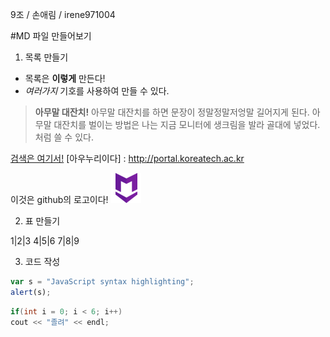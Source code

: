 9조 / 손애림 / irene971004

#MD 파일 만들어보기

1. 목록 만들기
-  목록은 **이렇게** 만든다!
- *여러가지* 기호를 사용하여 만들 수 있다.

> **아무말 대잔치!**
> 아무말 대잔치를 하면 문장이 정말정말저엉말 길어지게 된다. 아무말 대잔치를 벌이는 방법은 나는 지금 모니터에 생크림을 발라 골대에 넣었다. 처럼 쓸 수 있다.

[검색은 여기서!](http://www.naver.com)
[아우누리이다] : http://portal.koreatech.ac.kr

이것은 github의 로고이다!
![alt text](https://github.com/adam-p/markdown-here/raw/master/src/common/images/icon48.png "Logo Title Text 1")

2. 표 만들기

1|2|3
4|5|6
7|8|9

3. 코드 작성
```javascript
var s = "JavaScript syntax highlighting";
alert(s);
```

```c++
if(int i = 0; i < 6; i++)
cout << "졸려" << endl;
```
